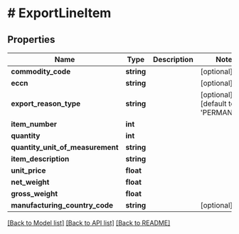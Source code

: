 # # ExportLineItem

## Properties

Name | Type | Description | Notes
------------ | ------------- | ------------- | -------------
**commodity_code** | **string** |  | [optional]
**eccn** | **string** |  | [optional]
**export_reason_type** | **string** |  | [optional] [default to 'PERMANENT']
**item_number** | **int** |  |
**quantity** | **int** |  |
**quantity_unit_of_measurement** | **string** |  |
**item_description** | **string** |  |
**unit_price** | **float** |  |
**net_weight** | **float** |  |
**gross_weight** | **float** |  |
**manufacturing_country_code** | **string** |  | [optional]

[[Back to Model list]](../../README.md#models) [[Back to API list]](../../README.md#endpoints) [[Back to README]](../../README.md)

